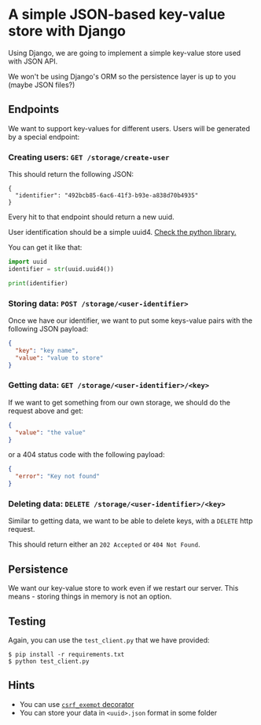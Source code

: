 # A simple JSON-based key-value store with Django

Using Django, we are going to implement a simple key-value store used with JSON API.

We won't be using Django's ORM so the persistence layer is up to you (maybe JSON files?)

## Endpoints

We want to support key-values for different users. Users will be generated by a special endpoint:

### Creating users: `GET /storage/create-user`

This should return the following JSON:

```
{
  "identifier": "492bcb85-6ac6-41f3-b93e-a838d70b4935"
}
```

Every hit to that endpoint should return a new uuid.

User identification should be a simple uuid4. [Check the python library.](https://docs.python.org/3.6/library/uuid.html)

You can get it like that:

```python
import uuid
identifier = str(uuid.uuid4())

print(identifier)
```

### Storing data: `POST /storage/<user-identifier>`

Once we have our identifier, we want to put some keys-value pairs with the following JSON payload:

```json
{
  "key": "key name",
  "value": "value to store"
}
```


### Getting data: `GET /storage/<user-identifier>/<key>`

If we want to get something from our own storage, we should do the request above and get:


```json
{
  "value": "the value"
}
```

or a 404 status code with the following payload:

```json
{
  "error": "Key not found"
}
```

### Deleting data: `DELETE /storage/<user-identifier>/<key>`

Similar to getting data, we want to be able to delete keys, with a `DELETE` http request.

This should return either an `202 Accepted` or `404 Not Found`.

## Persistence

We want our key-value store to work even if we restart our server. This means - storing things in memory is not an option.

## Testing

Again, you can use the `test_client.py` that we have provided:

```
$ pip install -r requirements.txt
$ python test_client.py
```

## Hints

* You can use [`csrf_exempt` decorator](https://docs.djangoproject.com/en/1.10/ref/csrf/#django.views.decorators.csrf.csrf_exempt)
* You can store your data in `<uuid>.json` format in some folder
